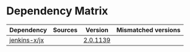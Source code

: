 # Dependency Matrix

Dependency | Sources | Version | Mismatched versions
---------- | ------- | ------- | -------------------
[jenkins-x/jx](https://github.com/jenkins-x/jx.git) |  | [2.0.1139](https://github.com/jenkins-x/jx/releases/tag/v2.0.1139) | 
